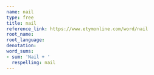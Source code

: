 ```yaml
---
name: nail
type: free
title: nail
reference_link: https://www.etymonline.com/word/nail
root_name: 
root_language: 
denotation: 
word_sums:
- sum: 'Nail + '
  respelling: nail
---
```


